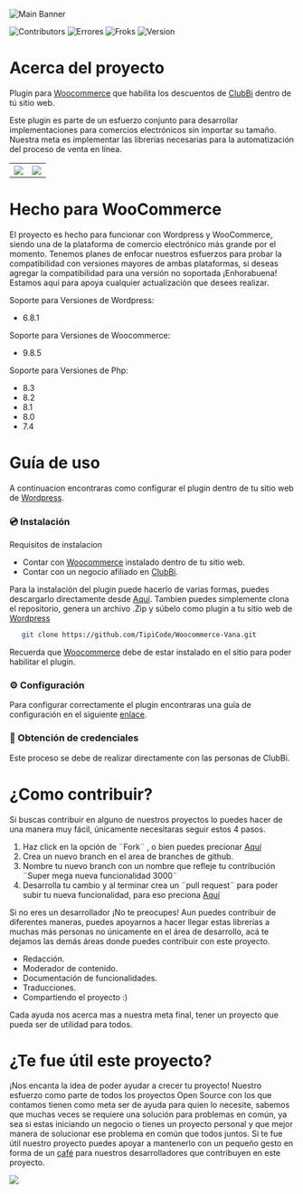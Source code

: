 ![Main Banner](https://tipi-pod.sfo3.cdn.digitaloceanspaces.com/github/Woo-ClubBi/woo-club.jpg)

![Contributors](https://img.shields.io/github/contributors/TipiCode/WooCommerce-Vana?color=%2349C8F1&label=Contribuidores&style=for-the-badge)
![Errores](https://img.shields.io/github/issues/TipiCode/WooCommerce-Vana?color=%23F99D25&style=for-the-badge)
![Froks](https://img.shields.io/github/forks/TipiCode/WooCommerce-Vana?color=%2349C8F1&style=for-the-badge)
![Version](https://img.shields.io/github/v/release/TipiCode/WooCommerce-Vana?color=%23F99D25&label=Ultima%20versi%C3%B3n&style=for-the-badge)

# Acerca del proyecto
Plugin para [Woocommerce](https://woocommerce.com/) que habilita los descuentos de [ClubBi](https://www.miclubbi.com/) dentro de tú sitio web.

Este plugin es parte de un esfuerzo conjunto para desarrollar implementaciones para comercios electrónicos sin importar su tamaño. Nuestra meta es implementar las librerías necesarias para la automatización del proceso de venta en línea.

<table>
<tr>
<th align="center">
<a href="https://github.com/TipiCode/WooCommerce-ClubBi/issues">
<img src="https://tipi-pod.sfo3.cdn.digitaloceanspaces.com/github%2Fissue-report.jpg">
</a>
</th>
<th align="center">
<a href="https://github.com/TipiCode/WooCommerce-ClubBi/pulls">
<img src="https://tipi-pod.sfo3.cdn.digitaloceanspaces.com/github%2Ffeature-request.jpg">
</a>
</th>
</tr>
</table>

# Hecho para WooCommerce
El proyecto es hecho para funcionar con Wordpress y WooCommerce, siendo una de la plataforma de comercio electrónico más grande por el momento. Tenemos planes de enfocar nuestros esfuerzos para probar la compatibilidad con versiones mayores de ambas plataformas, si deseas agregar la compatibilidad para una versión no soportada ¡Enhorabuena! Estamos aquí para apoya cualquier actualización que desees realizar.

Soporte para Versiones de Wordpress:
- 6.8.1

Soporte para Versiones de Woocommerce:
- 9.8.5

Soporte para Versiones de Php:
- 8.3
- 8.2
- 8.1
- 8.0
- 7.4

# Guía de uso
A continuacion encontraras como configurar el plugin dentro de tu sitio web de [Wordpress](https://wordpress.com/).

### 💿 Instalación
Requisitos de instalacion
- Contar con [Woocommerce](https://woocommerce.com/) instalado dentro de tu sitio web.
- Contar con un negocio afiliado en [ClubBi](https://www.miclubbi.com/afilia-tu-negocio).

Para la instalación del plugin puede hacerlo de varias formas, puedes descargarlo directamente desde [Aquí](https://github.com/TipiCode/WooCommerce-ClubBi/archive/refs/heads/main.zip).
Tambien puedes simplemente clona el repositorio, genera un archivo .Zip y súbelo como plugin a tu sitio web de [Wordpress](https://wordpress.com/)
```sh
   git clone https://github.com/TipiCode/Woocommerce-Vana.git
```

Recuerda que [Woocommerce](https://woocommerce.com/) debe de estar instalado en el sitio para poder habilitar el plugin.

### ⚙️ Configuración
Para configurar correctamente el plugin encontraras una guía de configuración en el siguiente [enlace](https://blog.codingtipi.com/como-aplicar-descuentos-con-club-bi).

### 🔑 Obtención de credenciales
Este proceso se debe de realizar directamente con las personas de ClubBi.

# ¿Como contribuir?
Si buscas contribuir en alguno de nuestros proyectos lo puedes hacer de una manera muy fácil, únicamente necesitaras seguir estos 4 pasos.

1. Haz click en la opción de ¨Fork¨ , o bien puedes precionar [Aquí](https://github.com/TipiCode/WooCommerce-ClubBi/fork)
2. Crea un nuevo branch en el area de branches de github.
3. Nombre tu nuevo branch con un nombre que refleje tu contribución ¨Super mega nueva funcionalidad 3000¨
4. Desarrolla tu cambio y al terminar crea un ¨pull request¨ para poder subir tu nueva funcionalidad, para eso preciona [Aquí](https://github.com/TipiCode/WooCommerce-ClubBi/pulls)

Si no eres un desarrollador ¡No te preocupes! Aun puedes contribuir de diferentes maneras, puedes apoyarnos a hacer llegar estas librerías a muchas más personas no únicamente en el área de desarrollo, acá te dejamos las demás áreas donde puedes contribuir con este proyecto.

- Redacción.
- Moderador de contenido.
- Documentación de funcionalidades.
- Traducciones.
- Compartiendo el proyecto :)

Cada ayuda nos acerca mas a nuestra meta final, tener un proyecto que pueda ser de utilidad para todos.

# ¿Te fue útil este proyecto?
¡Nos encanta la idea de poder ayudar a crecer tu proyecto! Nuestro esfuerzo como parte de todos los proyectos Open Source con los que contamos tienen como meta ser de ayuda para quien lo necesite, sabemos que muchas veces se requiere una solución para problemas en común, ya sea si estas iniciando un negocio o tienes un proyecto personal y que mejor manera de solucionar ese problema en común que todos juntos.  Si te fue útil nuestro proyecto puedes apoyar a mantenerlo con un pequeño gesto en forma de un [café](https://app.recurrente.com/s/aurora-u2u7iw/cafe-grande-con-leche) para nuestros desarrolladores que contribuyen en este proyecto.

<a href="https://app.recurrente.com/s/aurora-u2u7iw/cafe-grande-con-leche">
<img src="https://tipi-pod.sfo3.cdn.digitaloceanspaces.com/github%2FBuy%20me%20a%20coffee.jpg">
</a>
